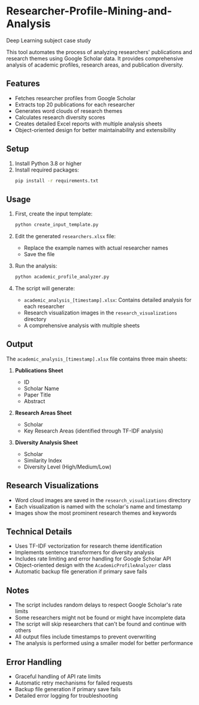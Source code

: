 # Researcher-Profile-Mining-and-Analysis
Deep Learning subject case study

This tool automates the process of analyzing researchers' publications and research themes using Google Scholar data. It provides comprehensive analysis of academic profiles, research areas, and publication diversity.

## Features

- Fetches researcher profiles from Google Scholar
- Extracts top 20 publications for each researcher
- Generates word clouds of research themes
- Calculates research diversity scores
- Creates detailed Excel reports with multiple analysis sheets
- Object-oriented design for better maintainability and extensibility

## Setup

1. Install Python 3.8 or higher
2. Install required packages:
   ```bash
   pip install -r requirements.txt
   ```

## Usage

1. First, create the input template:
   ```bash
   python create_input_template.py
   ```

2. Edit the generated `researchers.xlsx` file:
   - Replace the example names with actual researcher names
   - Save the file

3. Run the analysis:
   ```bash
   python academic_profile_analyzer.py
   ```

4. The script will generate:
   - `academic_analysis_[timestamp].xlsx`: Contains detailed analysis for each researcher
   - Research visualization images in the `research_visualizations` directory
   - A comprehensive analysis with multiple sheets

## Output

The `academic_analysis_[timestamp].xlsx` file contains three main sheets:

1. **Publications Sheet**
   - ID
   - Scholar Name
   - Paper Title
   - Abstract

2. **Research Areas Sheet**
   - Scholar
   - Key Research Areas (identified through TF-IDF analysis)

3. **Diversity Analysis Sheet**
   - Scholar
   - Similarity Index
   - Diversity Level (High/Medium/Low)

## Research Visualizations

- Word cloud images are saved in the `research_visualizations` directory
- Each visualization is named with the scholar's name and timestamp
- Images show the most prominent research themes and keywords

## Technical Details

- Uses TF-IDF vectorization for research theme identification
- Implements sentence transformers for diversity analysis
- Includes rate limiting and error handling for Google Scholar API
- Object-oriented design with the `AcademicProfileAnalyzer` class
- Automatic backup file generation if primary save fails

## Notes

- The script includes random delays to respect Google Scholar's rate limits
- Some researchers might not be found or might have incomplete data
- The script will skip researchers that can't be found and continue with others
- All output files include timestamps to prevent overwriting
- The analysis is performed using a smaller model for better performance

## Error Handling

- Graceful handling of API rate limits
- Automatic retry mechanisms for failed requests
- Backup file generation if primary save fails
- Detailed error logging for troubleshooting 